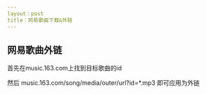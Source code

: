 ```yaml
---
layout：post
title：网易歌曲下载&外链
---
```


## 网易歌曲外链

首先在music.163.com上找到目标歌曲的id

然后 music.163.com/song/media/outer/url?id=*.mp3  即可应用为外链
